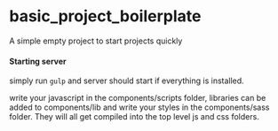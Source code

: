# basic_project_boilerplate
A simple empty project to start projects quickly
#### Starting server
simply run `gulp` and server should start if everything is installed.

write your javascript in the components/scripts folder, libraries can be added to components/lib and write your styles in the components/sass folder. They will all get compiled into the top level js and css folders. 
